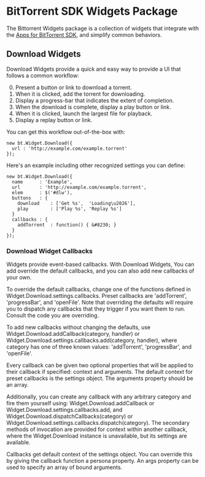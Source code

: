 BitTorrent SDK Widgets Package
==============================

The Bittorrent Widgets package is a collection of widgets that integrate with
the [Apps for BitTorrent SDK][sdk], and simplify common behaviors.

Download Widgets
----------------

Download Widgets provide a quick and easy way to provide a UI that follows
a common workflow:

0. Present a button or link to download a torrent.
0. When it is clicked, add the torrent for downloading.
0. Display a progress-bar that indicates the extent of completion.
0. When the download is complete, display a play button or link.
0. When it is clicked, launch the largest file for playback.
0. Display a replay button or link.

You can get this workflow out-of-the-box with:

    new bt.Widget.Download({
      url : 'http://example.com/example.torrent'
    });

Here's an example including other recognized settings you can define:

    new bt.Widget.Download({
      name      : 'Example',
      url       : 'http://example.com/example.torrent',
      elem      : $('#dlw'),
      buttons   : {
        download    : ['Get %s',  'Loading\u2026'],
        play        : ['Play %s', 'Replay %s']
      }
      callbacks : {
        addTorrent  : function() { &#8230; }
      }
    });

### Download Widget Callbacks ###

Widgets provide event-based callbacks. With Download Widgets, You can add
override the default callbacks, and you can also add new callbacks of your own.

To override the default callbacks, change one of the functions defined in
Widget.Download.settings.callbacks. Preset callbacks are 'addTorrent',
'progressBar', and 'openFile'. Note that overriding the defaults will require
you to dispatch any callbacks that they trigger if you want them to run. Consult
the code you are overriding.

To add new callbacks without changing the defaults, use
Widget.Download.addCallback(category, handler) or
Widget.Download.settings.callbacks.add(category, handler), where category has
one of three known values: 'addTorrent', 'progressBar', and 'openFile'.

Every callback can be given two optional properties that will be applied to
their callback if specified: context and arguments. The default context for
preset callbacks is the settings object. The arguments property should be an
array.

Additionally, you can create any callback with any arbitrary
category and fire them yourself using:
Widget.Download.addCallback or Widget.Download.settings.callbacks.add, and
Widget.Download.dispatchCallbacks(category) or
Widget.Download.settings.callbacks.dispatch(category). The secondary methods of
invocation are provided for context within another callback, where the
Widget.Download instance is unavailable, but its settings are available.

Callbacks get default context of the settings object. You can override this by
giving the callback function a persona property. An args property can be used to
specify an array of bound arguments.

[sdk]: http://btapps-sdk.bittorrent.com/
